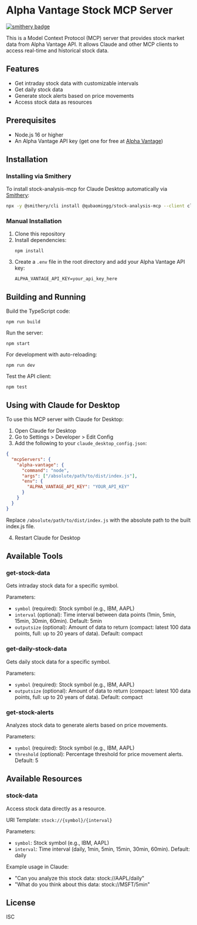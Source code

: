 # Alpha Vantage Stock MCP Server
[![smithery badge](https://smithery.ai/badge@qubaomingg/stock-analysis-mcp)](https://smithery.ai/server/@qubaomingg/stock-analysis-mcp)

This is a Model Context Protocol (MCP) server that provides stock market data from Alpha Vantage API. It allows Claude and other MCP clients to access real-time and historical stock data.

## Features

- Get intraday stock data with customizable intervals
- Get daily stock data
- Generate stock alerts based on price movements
- Access stock data as resources

## Prerequisites

- Node.js 16 or higher
- An Alpha Vantage API key (get one for free at [Alpha Vantage](https://www.alphavantage.co/support/#api-key))

## Installation

### Installing via Smithery

To install stock-analysis-mcp for Claude Desktop automatically via [Smithery](https://smithery.ai/server/@qubaomingg/stock-analysis-mcp):

```bash
npx -y @smithery/cli install @qubaomingg/stock-analysis-mcp --client claude
```

### Manual Installation
1. Clone this repository
2. Install dependencies:
   ```
   npm install
   ```
3. Create a `.env` file in the root directory and add your Alpha Vantage API key:
   ```
   ALPHA_VANTAGE_API_KEY=your_api_key_here
   ```

## Building and Running

Build the TypeScript code:
```
npm run build
```

Run the server:
```
npm start
```

For development with auto-reloading:
```
npm run dev
```

Test the API client:
```
npm test
```

## Using with Claude for Desktop

To use this MCP server with Claude for Desktop:

1. Open Claude for Desktop
2. Go to Settings > Developer > Edit Config
3. Add the following to your `claude_desktop_config.json`:

```json
{
  "mcpServers": {
    "alpha-vantage": {
      "command": "node",
      "args": ["/absolute/path/to/dist/index.js"],
      "env": {
        "ALPHA_VANTAGE_API_KEY": "YOUR_API_KEY"
      } 
    }
  }
}
```

Replace `/absolute/path/to/dist/index.js` with the absolute path to the built index.js file.

4. Restart Claude for Desktop

## Available Tools

### get-stock-data

Gets intraday stock data for a specific symbol.

Parameters:
- `symbol` (required): Stock symbol (e.g., IBM, AAPL)
- `interval` (optional): Time interval between data points (1min, 5min, 15min, 30min, 60min). Default: 5min
- `outputsize` (optional): Amount of data to return (compact: latest 100 data points, full: up to 20 years of data). Default: compact

### get-daily-stock-data

Gets daily stock data for a specific symbol.

Parameters:
- `symbol` (required): Stock symbol (e.g., IBM, AAPL)
- `outputsize` (optional): Amount of data to return (compact: latest 100 data points, full: up to 20 years of data). Default: compact

### get-stock-alerts

Analyzes stock data to generate alerts based on price movements.

Parameters:
- `symbol` (required): Stock symbol (e.g., IBM, AAPL)
- `threshold` (optional): Percentage threshold for price movement alerts. Default: 5

## Available Resources

### stock-data

Access stock data directly as a resource.

URI Template: `stock://{symbol}/{interval}`

Parameters:
- `symbol`: Stock symbol (e.g., IBM, AAPL)
- `interval`: Time interval (daily, 1min, 5min, 15min, 30min, 60min). Default: daily

Example usage in Claude:
- "Can you analyze this stock data: stock://AAPL/daily"
- "What do you think about this data: stock://MSFT/5min"

## License

ISC 